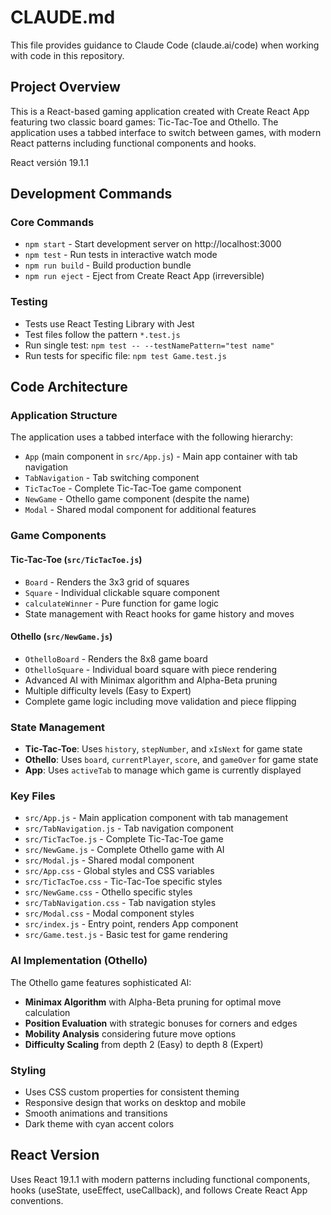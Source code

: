 # CLAUDE.md

This file provides guidance to Claude Code (claude.ai/code) when working with code in this repository.

## Project Overview

This is a React-based gaming application created with Create React App featuring two classic board games: Tic-Tac-Toe and Othello. The application uses a tabbed interface to switch between games, with modern React patterns including functional components and hooks.

React versión 19.1.1

## Development Commands

### Core Commands
- `npm start` - Start development server on http://localhost:3000
- `npm test` - Run tests in interactive watch mode
- `npm run build` - Build production bundle
- `npm run eject` - Eject from Create React App (irreversible)

### Testing
- Tests use React Testing Library with Jest
- Test files follow the pattern `*.test.js`
- Run single test: `npm test -- --testNamePattern="test name"`
- Run tests for specific file: `npm test Game.test.js`

## Code Architecture

### Application Structure
The application uses a tabbed interface with the following hierarchy:
- `App` (main component in `src/App.js`) - Main app container with tab navigation
- `TabNavigation` - Tab switching component
- `TicTacToe` - Complete Tic-Tac-Toe game component
- `NewGame` - Othello game component (despite the name)
- `Modal` - Shared modal component for additional features

### Game Components

#### Tic-Tac-Toe (`src/TicTacToe.js`)
- `Board` - Renders the 3x3 grid of squares
- `Square` - Individual clickable square component
- `calculateWinner` - Pure function for game logic
- State management with React hooks for game history and moves

#### Othello (`src/NewGame.js`)
- `OthelloBoard` - Renders the 8x8 game board
- `OthelloSquare` - Individual board square with piece rendering
- Advanced AI with Minimax algorithm and Alpha-Beta pruning
- Multiple difficulty levels (Easy to Expert)
- Complete game logic including move validation and piece flipping

### State Management
- **Tic-Tac-Toe**: Uses `history`, `stepNumber`, and `xIsNext` for game state
- **Othello**: Uses `board`, `currentPlayer`, `score`, and `gameOver` for game state
- **App**: Uses `activeTab` to manage which game is currently displayed

### Key Files
- `src/App.js` - Main application component with tab management
- `src/TabNavigation.js` - Tab navigation component
- `src/TicTacToe.js` - Complete Tic-Tac-Toe game
- `src/NewGame.js` - Complete Othello game with AI
- `src/Modal.js` - Shared modal component
- `src/App.css` - Global styles and CSS variables
- `src/TicTacToe.css` - Tic-Tac-Toe specific styles
- `src/NewGame.css` - Othello specific styles
- `src/TabNavigation.css` - Tab navigation styles
- `src/Modal.css` - Modal component styles
- `src/index.js` - Entry point, renders App component
- `src/Game.test.js` - Basic test for game rendering

### AI Implementation (Othello)
The Othello game features sophisticated AI:
- **Minimax Algorithm** with Alpha-Beta pruning for optimal move calculation
- **Position Evaluation** with strategic bonuses for corners and edges
- **Mobility Analysis** considering future move options
- **Difficulty Scaling** from depth 2 (Easy) to depth 8 (Expert)

### Styling
- Uses CSS custom properties for consistent theming
- Responsive design that works on desktop and mobile
- Smooth animations and transitions
- Dark theme with cyan accent colors

## React Version
Uses React 19.1.1 with modern patterns including functional components, hooks (useState, useEffect, useCallback), and follows Create React App conventions.